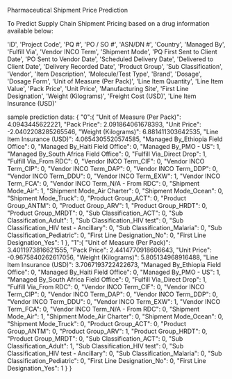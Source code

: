 Pharmaceutical Shipment Price Prediction

To Predict Supply Chain Shipment Pricing based on a drug information available below:

 'ID',
 'Project Code',
 'PQ #',
 'PO / SO #',
 'ASN/DN #',
 'Country',
 'Managed By',
 'Fulfill Via',
 'Vendor INCO Term',
 'Shipment Mode',
 'PQ First Sent to Client Date',
 'PO Sent to Vendor Date',
 'Scheduled Delivery Date',
 'Delivered to Client Date',
 'Delivery Recorded Date',
 'Product Group',
 'Sub Classification',
 'Vendor',
 'Item Description',
 'Molecule/Test Type',
 'Brand',
 'Dosage',
 'Dosage Form',
 'Unit of Measure (Per Pack)',
 'Line Item Quantity',
 'Line Item Value',
 'Pack Price',
 'Unit Price',
 'Manufacturing Site',
 'First Line Designation',
 'Weight (Kilograms)',
 'Freight Cost (USD)',
 'Line Item Insurance (USD)'
 
 
 sample prediction data:
 {
  "0":{
    "Unit of Measure (Per Pack)": 4.0943445622221,
    "Pack Price": 2.091864061678393,
    "Unit Price": -2.0402208285265546,
    "Weight (Kilograms)": 6.881411303642535,
    "Line Item Insurance (USD)": 4.0654305520574585,
    "Managed By_Ethiopia Field Office": 0,
    "Managed By_Haiti Field Office": 0,
    "Managed By_PMO - US": 1,
    "Managed By_South Africa Field Office": 0,
    "Fulfill Via_Direct Drop": 1,
    "Fulfill Via_From RDC": 0,
    "Vendor INCO Term_CIF": 0,
    "Vendor INCO Term_CIP": 0,
    "Vendor INCO Term_DAP": 0,
    "Vendor INCO Term_DDP": 0,
    "Vendor INCO Term_DDU": 0,
    "Vendor INCO Term_EXW": 1,
    "Vendor INCO Term_FCA": 0,
    "Vendor INCO Term_N/A - From RDC": 0,
    "Shipment Mode_Air": 1,
    "Shipment Mode_Air Charter": 0,
    "Shipment Mode_Ocean": 0,
    "Shipment Mode_Truck": 0,
    "Product Group_ACT": 0,
    "Product Group_ANTM": 0,
    "Product Group_ARV": 1,
    "Product Group_HRDT": 0,
    "Product Group_MRDT": 0,
    "Sub Classification_ACT": 0,
    "Sub Classification_Adult": 1,
    "Sub Classification_HIV test": 0,
    "Sub Classification_HIV test - Ancillary": 0,
    "Sub Classification_Malaria": 0,
    "Sub Classification_Pediatric": 0,
    "First Line Designation_No": 0,
    "First Line Designation_Yes": 1
  },
  "1":{
    "Unit of Measure (Per Pack)": 3.4011973816621555,
    "Pack Price": 2.4414770918606643,
    "Unit Price": -0.9675840262617056,
    "Weight (Kilograms)": 5.805134968916488,
    "Line Item Insurance (USD)": 3.7067193722422673,
    "Managed By_Ethiopia Field Office": 0,
    "Managed By_Haiti Field Office": 0,
    "Managed By_PMO - US": 1,
    "Managed By_South Africa Field Office": 0,
    "Fulfill Via_Direct Drop": 1,
    "Fulfill Via_From RDC": 0,
    "Vendor INCO Term_CIF": 0,
    "Vendor INCO Term_CIP": 0,
    "Vendor INCO Term_DAP": 0,
    "Vendor INCO Term_DDP": 0,
    "Vendor INCO Term_DDU": 0,
    "Vendor INCO Term_EXW": 1,
    "Vendor INCO Term_FCA": 0,
    "Vendor INCO Term_N/A - From RDC": 0,
    "Shipment Mode_Air": 1,
    "Shipment Mode_Air Charter": 0,
    "Shipment Mode_Ocean": 0,
    "Shipment Mode_Truck": 0,
    "Product Group_ACT": 0,
    "Product Group_ANTM": 0,
    "Product Group_ARV": 1,
    "Product Group_HRDT": 0,
    "Product Group_MRDT": 0,
    "Sub Classification_ACT": 0,
    "Sub Classification_Adult": 1,
    "Sub Classification_HIV test": 0,
    "Sub Classification_HIV test - Ancillary": 0,
    "Sub Classification_Malaria": 0,
    "Sub Classification_Pediatric": 0,
    "First Line Designation_No": 0,
    "First Line Designation_Yes": 1
  }
}
